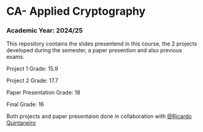 # CA- Applied Cryptography

### Academic Year: 2024/25

This repository contains the slides presentend in this course, the 2 projects developed during the semester, a paper presention and also previous exams.

Project 1 Grade: 15.9

Project 2 Grade: 17.7

Paper Presentation Grade: 18

Final Grade: 16

Both projects and paper presentaion done in collaboration with [@Ricardo Quintaneiro](https://github.com/ricardoquintaneiro) 